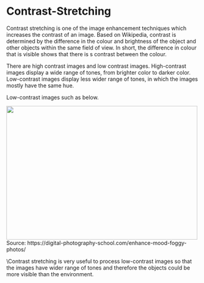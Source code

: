 # Contrast-Stretching

Contrast stretching is one of the image enhancement techniques which increases the contrast of an image. Based on Wikipedia, contrast is determined by the difference in the colour and brightness of the object and other objects within the same field of view. In short, the difference in colour that is visible shows that there is s contrast between the colour. 

There are high contrast images and low contrast images. High-contrast images display a wide range of tones, from brighter color to darker color. Low-contrast images display less wider range of tones, in which the images mostly have the same hue.

Low-contrast images such as below.

<img src="https://i2.wp.com/digital-photography-school.com/wp-content/uploads/2018/02/black-and-white-low-contrast-fog.jpg?w=750&ssl=1" width="500" height="350"> 
Source: https://digital-photography-school.com/enhance-mood-foggy-photos/

\Contrast stretching is very useful to process low-contrast images so that the images have wider range of tones and therefore the objects could be more visible than the environment. 
